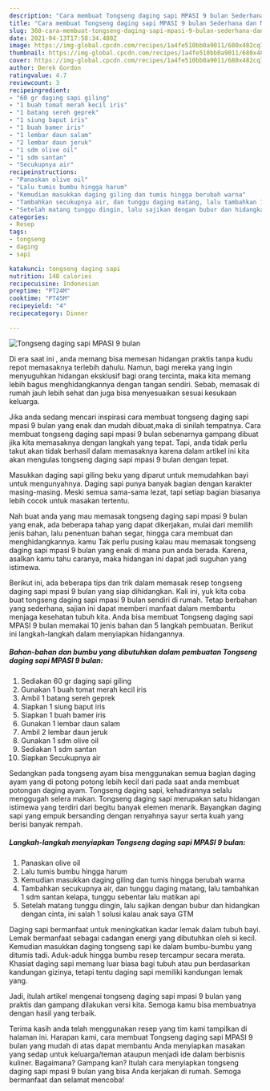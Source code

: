 ```yaml
---
description: "Cara membuat Tongseng daging sapi MPASI 9 bulan Sederhana dan Mudah Dibuat"
title: "Cara membuat Tongseng daging sapi MPASI 9 bulan Sederhana dan Mudah Dibuat"
slug: 360-cara-membuat-tongseng-daging-sapi-mpasi-9-bulan-sederhana-dan-mudah-dibuat
date: 2021-04-13T17:58:34.480Z
image: https://img-global.cpcdn.com/recipes/1a4fe510bb0a9011/680x482cq70/tongseng-daging-sapi-mpasi-9-bulan-foto-resep-utama.jpg
thumbnail: https://img-global.cpcdn.com/recipes/1a4fe510bb0a9011/680x482cq70/tongseng-daging-sapi-mpasi-9-bulan-foto-resep-utama.jpg
cover: https://img-global.cpcdn.com/recipes/1a4fe510bb0a9011/680x482cq70/tongseng-daging-sapi-mpasi-9-bulan-foto-resep-utama.jpg
author: Derek Gordon
ratingvalue: 4.7
reviewcount: 3
recipeingredient:
- "60 gr daging sapi giling"
- "1 buah tomat merah kecil iris"
- "1 batang sereh geprek"
- "1 siung baput iris"
- "1 buah bamer iris"
- "1 lembar daun salam"
- "2 lembar daun jeruk"
- "1 sdm olive oil"
- "1 sdm santan"
- "Secukupnya air"
recipeinstructions:
- "Panaskan olive oil"
- "Lalu tumis bumbu hingga harum"
- "Kemudian masukkan daging giling dan tumis hingga berubah warna"
- "Tambahkan secukupnya air, dan tunggu daging matang, lalu tambahkan 1 sdm santan kelapa, tunggu sebentar lalu matikan api"
- "Setelah matang tunggu dingin, lalu sajikan dengan bubur dan hidangkan dengan cinta, ini salah 1 solusi kalau anak saya GTM"
categories:
- Resep
tags:
- tongseng
- daging
- sapi

katakunci: tongseng daging sapi 
nutrition: 148 calories
recipecuisine: Indonesian
preptime: "PT24M"
cooktime: "PT45M"
recipeyield: "4"
recipecategory: Dinner

---
```



![Tongseng daging sapi MPASI 9 bulan](https://img-global.cpcdn.com/recipes/1a4fe510bb0a9011/680x482cq70/tongseng-daging-sapi-mpasi-9-bulan-foto-resep-utama.jpg)

Di era  saat ini , anda memang bisa memesan hidangan praktis tanpa kudu repot memasaknya terlebih dahulu. Namun, bagi mereka yang ingin menyuguhkan hidangan eksklusif bagi orang tercinta, maka kita memang lebih bagus menghidangkannya dengan tangan sendiri. Sebab, memasak di rumah jauh lebih sehat dan juga bisa menyesuaikan sesuai kesukaan keluarga.

Jika anda sedang mencari inspirasi cara membuat tongseng daging sapi mpasi 9 bulan yang enak dan mudah dibuat,maka di sinilah tempatnya. Cara membuat tongseng daging sapi mpasi 9 bulan  sebenarnya gampang dibuat jika kita memasaknya dengan langkah yang tepat. Tapi, anda tidak perlu takut akan tidak berhasil dalam memasaknya 
karena dalam artikel ini kita akan mengulas tongseng daging sapi mpasi 9 bulan dengan tepat.  

Masukkan daging sapi giling beku yang diparut untuk memudahkan bayi untuk mengunyahnya. Daging sapi punya banyak bagian dengan karakter masing-masing. Meski semua sama-sama lezat, tapi setiap bagian biasanya lebih cocok untuk masakan tertentu.

Nah buat anda yang mau memasak tongseng daging sapi mpasi 9 bulan yang enak, ada beberapa tahap yang dapat dikerjakan, mulai dari memilih jenis bahan, lalu penentuan bahan segar, hingga cara membuat dan menghidangkannya. kamu Tak perlu pusing kalau mau memasak tongseng daging sapi mpasi 9 bulan yang enak di mana pun anda berada. Karena, asalkan kamu  tahu caranya, maka hidangan ini dapat jadi suguhan yang istimewa.

Berikut ini, ada beberapa tips dan trik dalam memasak resep tongseng daging sapi mpasi 9 bulan yang siap dihidangkan. Kali ini, yuk kita coba buat tongseng daging sapi mpasi 9 bulan sendiri di rumah. Tetap berbahan yang sederhana, sajian ini dapat memberi manfaat dalam membantu menjaga kesehatan tubuh kita. Anda bisa membuat Tongseng daging sapi MPASI 9 bulan memakai 10 jenis bahan dan 5 langkah pembuatan. Berikut ini langkah-langkah dalam menyiapkan hidangannya.

<!--inarticleads1-->

##### Bahan-bahan dan bumbu yang dibutuhkan dalam pembuatan Tongseng daging sapi MPASI 9 bulan:

1. Sediakan 60 gr daging sapi giling
1. Gunakan 1 buah tomat merah kecil iris
1. Ambil 1 batang sereh geprek
1. Siapkan 1 siung baput iris
1. Siapkan 1 buah bamer iris
1. Gunakan 1 lembar daun salam
1. Ambil 2 lembar daun jeruk
1. Gunakan 1 sdm olive oil
1. Sediakan 1 sdm santan
1. Siapkan Secukupnya air


Sedangkan pada tongseng ayam bisa menggunakan semua bagian daging ayam yang di potong potong lebih kecil dari pada saat anda membuat potongan daging ayam. Tongseng daging sapi, kehadirannya selalu menggugah selera makan. Tongseng daging sapi merupakan satu hidangan istimewa yang terdiri dari begitu banyak elemen menarik. Bayangkan daging sapi yang empuk bersanding dengan renyahnya sayur serta kuah yang berisi banyak rempah. 

<!--inarticleads2-->

##### Langkah-langkah menyiapkan Tongseng daging sapi MPASI 9 bulan:

1. Panaskan olive oil
1. Lalu tumis bumbu hingga harum
1. Kemudian masukkan daging giling dan tumis hingga berubah warna
1. Tambahkan secukupnya air, dan tunggu daging matang, lalu tambahkan 1 sdm santan kelapa, tunggu sebentar lalu matikan api
1. Setelah matang tunggu dingin, lalu sajikan dengan bubur dan hidangkan dengan cinta, ini salah 1 solusi kalau anak saya GTM


Daging sapi bermanfaat untuk meningkatkan kadar lemak dalam tubuh bayi. Lemak bermanfaat sebagai cadangan energi yang dibutuhkan oleh si kecil. Kemudian masukkan daging tongseng sapi ke dalam bumbu-bumbu yang ditumis tadi. Aduk-aduk hingga bumbu resep tercampur secara merata. Khasiat daging sapi memang luar biasa bagi tubuh atau pun berdasarkan kandungan gizinya, tetapi tentu daging sapi memiliki kandungan lemak yang. 

Jadi, itulah artikel mengenai  tongseng daging sapi mpasi 9 bulan  yang praktis dan gampang dilakukan versi kita. Semoga kamu bisa membuatnya dengan hasil yang terbaik. 

Terima kasih anda telah menggunakan resep yang tim kami tampilkan di halaman ini. Harapan kami, cara membuat  Tongseng daging sapi MPASI 9 bulan yang mudah di atas dapat membantu Anda menyiapkan masakan yang sedap untuk keluarga/teman ataupun menjadi ide dalam berbisnis kuliner. Bagaimana? Gampang kan? Itulah cara menyiapkan tongseng daging sapi mpasi 9 bulan yang bisa Anda kerjakan di rumah. Semoga bermanfaat dan selamat mencoba!

